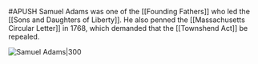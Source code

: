 #APUSH 
Samuel Adams was one of the [[Founding Fathers]] who led the [[Sons and Daughters of Liberty]]. He also penned the [[Massachusetts Circular Letter]] in 1768, which demanded that the [[Townshend Act]] be repealed.

![Samuel Adams|300](https://upload.wikimedia.org/wikipedia/commons/thumb/0/00/Samuel_Adams_by_John_Singleton_Copley.jpg/220px-Samuel_Adams_by_John_Singleton_Copley.jpg)